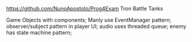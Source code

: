 https://github.com/NunoApostolo/Prog4Exam
Tron Battle Tanks

Game Objects with components;
Manly use EventManager pattern;
observer/subject pattern in player UI;
audio uses threaded queue;
enemy has state machine pattern;